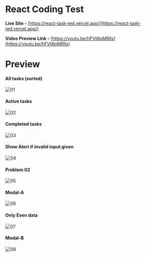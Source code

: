 # React Coding Test

**Live Site -** [https://react-task-red.vercel.app/](https://react-task-red.vercel.app/)<br/>

**Video Preview Link -** [https://youtu.be/hFVt8pMRlls](https://youtu.be/hFVt8pMRlls)

# Preview

#### All tasks (sorted)
![01](https://github.com/riazul01/react-task/assets/141500318/1090728f-db1f-4dd0-8e1e-4a4d2d68f7e5)

#### Active tasks
![02](https://github.com/riazul01/react-task/assets/141500318/d57541aa-839c-4bdc-a516-26b07e8ada61)

#### Completed tasks
![03](https://github.com/riazul01/react-task/assets/141500318/4976795e-2d72-43e2-befa-a76083963efe)

#### Show Alert if invalid input given
![04](https://github.com/riazul01/react-task/assets/141500318/270655c1-8d9a-4e6f-aa51-fa37cc114ae7)

#### Problem 02
![05](https://github.com/riazul01/react-task/assets/141500318/0b81c3a6-60ce-4443-b9ac-5f159d9302b1)

#### Modal-A
![06](https://github.com/riazul01/react-task/assets/141500318/7ef3e156-9c9c-41c5-9a57-20e685f7111c)

#### Only Even data
![07](https://github.com/riazul01/react-task/assets/141500318/0d028213-b3de-403e-8cf5-ca628f6ff222)

#### Modal-B
![08](https://github.com/riazul01/react-task/assets/141500318/ab49c224-ff45-45a3-96c4-a65cdd9f911a)
